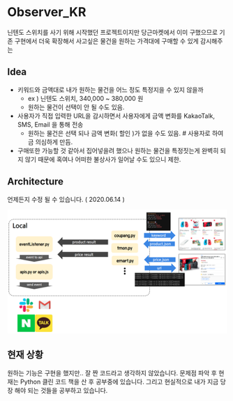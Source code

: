 # Observer_KR

닌텐도 스위치를 사기 위해 시작했던 프로젝트이지만 당근마켓에서 이미 구했으므로 기존 구현에서 더욱 확장해서 사고싶은 물건을 원하는 가격대에 구매할 수 있게 감시해주는 

## Idea

- 키워드와 금액대로 내가 원하는 물건을 어느 정도 특정지을 수 있지 않을까
  - ex ) 닌텐도 스위치, 340,000 ~ 380,000 원
  - 원하는 물건이 선택이 안 될 수도 있음.
- 사용자가 직접 입력한 URL을 감시하면서 사용자에게 금액 변화를 KakaoTalk, SMS, Email 을 통해 전송
  - 원하는 물건은 선택 되나 금액 변화( 할인 )가 없을 수도 있음. # 사용자로 하여금 의심하게 만듬.
- 구매또한 가능할 것 같아서 집어넣을려 했으나 원하는 물건을 특정짓는게 완벽히 되지 않기 때문에 혹여나 어떠한 불상사가 일어날 수도 있으니 제한.


## Architecture

언제든지 수정 될 수 있습니다.  ( 2020.06.14 )

![image](srcs/observer_architecture1.png)

## 현재 상황

원하는 기능은 구현을 했지만.. 잘 짠 코드라고 생각하지 않았습니다. 문제점 파악 후 현재는 Python 클린 코드 책을 산 후 공부중에 있습니다.
그리고 현실적으로 내가 지금 당장 해야 되는 것들을 공부하고 있습니다.
